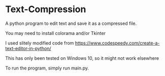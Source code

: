 # Text-Compression
A python program to edit text and save it as a compressed file.  

You may need to install colorama and/or Tkinter

I used slitely modified code from https://www.codespeedy.com/create-a-text-editor-in-python/

This has only been tested on Windows 10, so it  might not work elsewhere

To run the program, simply run main.py.  
